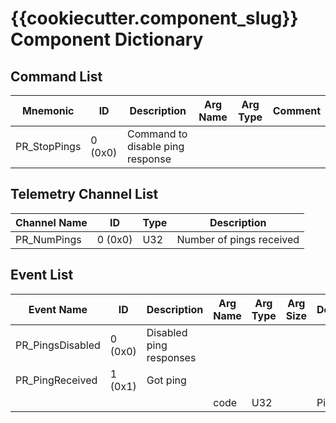 # {{cookiecutter.component_slug}} Component Dictionary


## Command List

|Mnemonic|ID|Description|Arg Name|Arg Type|Comment
|---|---|---|---|---|---|
|PR_StopPings|0 (0x0)|Command to disable ping response| | |

## Telemetry Channel List

|Channel Name|ID|Type|Description|
|---|---|---|---|
|PR_NumPings|0 (0x0)|U32|Number of pings received|

## Event List

|Event Name|ID|Description|Arg Name|Arg Type|Arg Size|Description
|---|---|---|---|---|---|---|
|PR_PingsDisabled|0 (0x0)|Disabled ping responses| | | | |
|PR_PingReceived|1 (0x1)|Got ping| | | | |
| | | |code|U32||Ping code|
